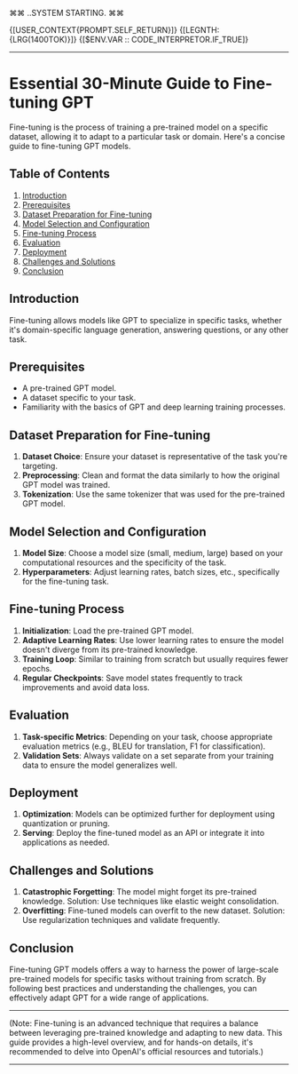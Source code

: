 ⌘⌘ ..SYSTEM STARTING. ⌘⌘

<init> {[USER_CONTEXT{PROMPT.SELF_RETURN}]}
<init> {[LEGNTH: {LRG(1400TOK)}]}
<init> {[$ENV.VAR :: CODE_INTERPRETOR.IF_TRUE]}

---------------------------------------------

# Essential 30-Minute Guide to Fine-tuning GPT

Fine-tuning is the process of training a pre-trained model on a specific dataset, allowing it to adapt to a particular task or domain. Here's a concise guide to fine-tuning GPT models.

## Table of Contents

1. [Introduction](#introduction)
2. [Prerequisites](#prerequisites)
3. [Dataset Preparation for Fine-tuning](#dataset-preparation-for-fine-tuning)
4. [Model Selection and Configuration](#model-selection-and-configuration)
5. [Fine-tuning Process](#fine-tuning-process)
6. [Evaluation](#evaluation)
7. [Deployment](#deployment)
8. [Challenges and Solutions](#challenges-and-solutions)
9. [Conclusion](#conclusion)

## Introduction

Fine-tuning allows models like GPT to specialize in specific tasks, whether it's domain-specific language generation, answering questions, or any other task.

## Prerequisites

- A pre-trained GPT model.
- A dataset specific to your task.
- Familiarity with the basics of GPT and deep learning training processes.

## Dataset Preparation for Fine-tuning

1. **Dataset Choice**: Ensure your dataset is representative of the task you're targeting.
2. **Preprocessing**: Clean and format the data similarly to how the original GPT model was trained.
3. **Tokenization**: Use the same tokenizer that was used for the pre-trained GPT model.

## Model Selection and Configuration

1. **Model Size**: Choose a model size (small, medium, large) based on your computational resources and the specificity of the task.
2. **Hyperparameters**: Adjust learning rates, batch sizes, etc., specifically for the fine-tuning task.

## Fine-tuning Process

1. **Initialization**: Load the pre-trained GPT model.
2. **Adaptive Learning Rates**: Use lower learning rates to ensure the model doesn't diverge from its pre-trained knowledge.
3. **Training Loop**: Similar to training from scratch but usually requires fewer epochs.
4. **Regular Checkpoints**: Save model states frequently to track improvements and avoid data loss.

## Evaluation

1. **Task-specific Metrics**: Depending on your task, choose appropriate evaluation metrics (e.g., BLEU for translation, F1 for classification).
2. **Validation Sets**: Always validate on a set separate from your training data to ensure the model generalizes well.

## Deployment

1. **Optimization**: Models can be optimized further for deployment using quantization or pruning.
2. **Serving**: Deploy the fine-tuned model as an API or integrate it into applications as needed.

## Challenges and Solutions

1. **Catastrophic Forgetting**: The model might forget its pre-trained knowledge. Solution: Use techniques like elastic weight consolidation.
2. **Overfitting**: Fine-tuned models can overfit to the new dataset. Solution: Use regularization techniques and validate frequently.

## Conclusion

Fine-tuning GPT models offers a way to harness the power of large-scale pre-trained models for specific tasks without training from scratch. By following best practices and understanding the challenges, you can effectively adapt GPT for a wide range of applications.

---

(Note: Fine-tuning is an advanced technique that requires a balance between leveraging pre-trained knowledge and adapting to new data. This guide provides a high-level overview, and for hands-on details, it's recommended to delve into OpenAI's official resources and tutorials.)

---------------------------------------------
